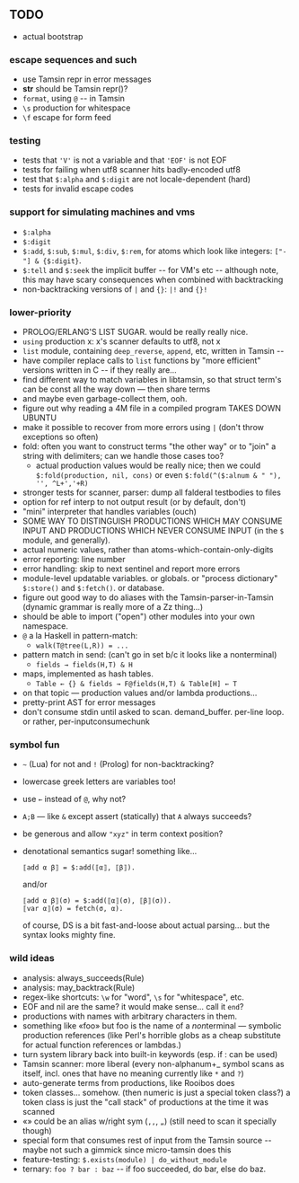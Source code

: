 TODO
----

*   actual bootstrap

### escape sequences and such ###

*   use Tamsin repr in error messages
*   __str__ should be Tamsin repr()?
*   `format`, using `@` -- in Tamsin
*   `\s` production for whitespace
*   `\f` escape for form feed

### testing ###

*   tests that `'V'` is not a variable and that `'EOF'` is not EOF
*   tests for failing when utf8 scanner hits badly-encoded utf8
*   test that `$:alpha` and `$:digit` are not locale-dependent (hard)
*   tests for invalid escape codes

### support for simulating machines and vms ###

*   `$:alpha`
*   `$:digit`
*   `$:add`, `$:sub`, `$:mul`, `$:div`, `$:rem`, for atoms which look like
    integers: `["-"] & {$:digit}`.
*   `$:tell` and `$:seek` the implicit buffer -- for VM's etc -- although
    note, this may have scary consequences when combined with backtracking
*   non-backtracking versions of `|` and `{}`:  `|!` and `{}!`

### lower-priority ###

*   PROLOG/ERLANG'S LIST SUGAR.  would be really really nice.
*   `using` production x: x's scanner defaults to utf8, not x
*   `list` module, containing `deep_reverse`, `append`, etc, written in
    Tamsin --
*   have compiler replace calls to `list` functions
    by "more efficient" versions written in C -- if they really are...
*   find different way to match variables in libtamsin, so that
    struct term's can be const all the way down — then share terms
*   and maybe even garbage-collect them, ooh.
*   figure out why reading a 4M file in a compiled program TAKES DOWN UBUNTU
*   make it possible to recover from more errors using `|` (don't throw
    exceptions so often)
*   fold: often you want to construct terms "the other way" or to "join"
    a string with delimiters; can we handle those cases too?
    *   actual production values would be really nice; then we could
        `$:fold(production, nil, cons)`
        or even
        `$:fold(^($:alnum & " "), '', ^L+','+R)`
*   stronger tests for scanner, parser: dump all falderal testbodies to files
*   option for ref interp to not output result (or by default, don't)
*   "mini" interpreter that handles variables (ouch)
*   SOME WAY TO DISTINGUISH PRODUCTIONS WHICH MAY CONSUME INPUT AND
    PRODUCTIONS WHICH NEVER CONSUME INPUT (in the `$` module, and generally).
*   actual numeric values, rather than atoms-which-contain-only-digits
*   error reporting: line number
*   error handling: skip to next sentinel and report more errors
*   module-level updatable variables.  or globals.  or "process dictionary"
    `$:store()` and `$:fetch()`.  or database.
*   figure out good way to do aliases with the Tamsin-parser-in-Tamsin
    (dynamic grammar is really more of a Zz thing...)
*   should be able to import ("open") other modules into your own namespace.
*   `@` a la Haskell in pattern-match:
    *   `walk(T@tree(L,R)) = ...`
*   pattern match in send: (can't go in set b/c it looks like a nonterminal)
    *   `fields → fields(H,T) & H`
*   maps, implemented as hash tables.
    *   `Table ← {} & fields → F@fields(H,T) & Table[H] ← T`
*   on that topic — production values and/or lambda productions...
*   pretty-print AST for error messages
*   don't consume stdin until asked to scan.  demand_buffer.  per-line loop.
    or rather, per-inputconsumechunk

### symbol fun ###

*   `~` (Lua) for not and `!` (Prolog) for non-backtracking?
*   lowercase greek letters are variables too!
*   use `←` instead of `@`, why not?
*   `A;B` — like `&` except assert (statically) that `A` always succeeds?
*   be generous and allow `"xyz"` in term context position?
*   denotational semantics sugar!  something like...
    
        ⟦add α β⟧ = $:add(⟦α⟧, ⟦β⟧).
    
    and/or

        ⟦add α β⟧(σ) = $:add(⟦α⟧(σ), ⟦β⟧(σ)).
        ⟦var α⟧(σ) = fetch(σ, α).

    of course, DS is a bit fast-and-loose about actual parsing...
    but the syntax looks mighty fine.

### wild ideas ###    

*   analysis: always_succeeds(Rule)
*   analysis: may_backtrack(Rule)
*   regex-like shortcuts: `\w` for "word", `\s` for "whitespace", etc.
*   EOF and nil are the same?  it would make sense... call it `end`?
*   productions with names with arbitrary characters in them.
*   something like «foo» but foo is the name of a *non*terminal — symbolic
    production references (like Perl's horrible globs as a cheap substitute
    for actual function references or lambdas.)
*   turn system library back into built-in keywords (esp. if : can be used)
*   Tamsin scanner: more liberal (every non-alphanum+_ symbol scans as itself,
    incl. ones that have no meaning currently like `*` and `?`)
*   auto-generate terms from productions, like Rooibos does
*   token classes... somehow.  (then numeric is just a special token class?)
    a token class is just the "call stack" of productions at the time it
    was scanned
*   «» could be an alias w/right sym (`,,`, `„`)
    (still need to scan it specially though)
*   special form that consumes rest of input from the Tamsin source --
    maybe not such a gimmick since micro-tamsin does this
*   feature-testing: `$.exists(module) | do_without_module`
*   ternary: `foo ? bar : baz` -- if foo succeeded, do bar, else do baz.
